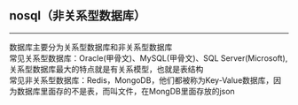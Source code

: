 ## nosql（非关系型数据库）
   ***
   数据库主要分为关系型数据库和非关系型数据库  
   常见关系型数据库：Oracle(甲骨文)、MySQL(甲骨文)、SQL Server(Microsoft),关系型数据库最大的特点就是有关系模型，也就是表结构  
   常见非关系型数据库：Redis，MongoDB，他们都被称为Key-Value数据库，因为数据库里面存的不是表，而叫文件，在MongDB里面存放的json  
   
